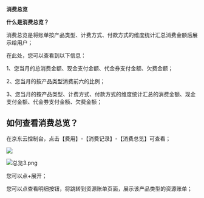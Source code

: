 ##

**消费总览**

**什么是消费总览？**

消费总览是将账单按产品类型、计费方式、付款方式的维度统计汇总消费金额后展示给用户；

在此处，您可以查看到以下信息：

1、您当月的总消费金额、现金支付金额、代金券支付金额、欠费金额；

2、您当月的按产品类型消费前六的比例；

3、您当月的按产品类型、计费方式、付款方式的维度统计汇总的消费金额、现金支付金额、代金券支付金额、欠费金额；

## **如何查看消费总览？**

在京东云控制台，点击【费用】-【消费记录】-【消费总览】可查看；

![](http://img1.jcloudcs.com/cms/4ee8acb0-fe84-4a01-8ce8-027e9d93f4a620170908110749.png)

![总览3.png](https://img1.jcloudcs.com/cms/8a6e301d-ac88-4a71-bd92-7ab3166ad89a20180416161253.png)

您可以点+展开；

您可以点查看明细按钮，将跳转到资源账单页面，展示该产品类型的资源账单；